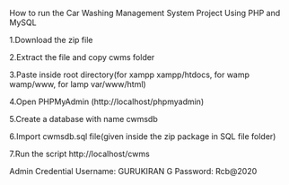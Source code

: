 How to run the Car Washing  Management System Project Using PHP and MySQL

1.Download the zip file

2.Extract the file and copy cwms folder

3.Paste inside root directory(for xampp xampp/htdocs, for wamp wamp/www, for lamp var/www/html)

4.Open PHPMyAdmin (http://localhost/phpmyadmin)

5.Create a database with name cwmsdb

6.Import cwmsdb.sql file(given inside the zip package in SQL file folder)

7.Run the script http://localhost/cwms

Admin Credential
Username: GURUKIRAN G
Password: Rcb@2020
